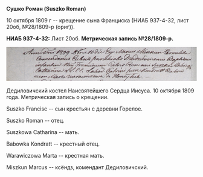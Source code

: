 **Сушко Роман (Suszko Roman)**

10 октября 1809 г -- крещение сына Франциска (НИАБ 937-4-32, лист 20об,
№28/1809-р (ориг)).

**НИАБ 937-4-32:** Лист 20об. **Метрическая запись №28/1809-р.**

![](./media/209a4fb76d978196929843b1e834e81e991be4aa.png)

Дедиловичский костел Наисвятейшего Сердца Иисуса. 10 октября 1809 года.
Метрическая запись о крещении.

Suszko Francisc -- сын крестьян с деревни Горелое.

Suszko Roman -- отец.

Suszkowa Catharina -- мать.

Babowka Kondratt -- крестный отец.

Warawiczowa Marta -- крестная мать.

Miszkun Marcus -- ксёндз, комендант Дедиловичский.
